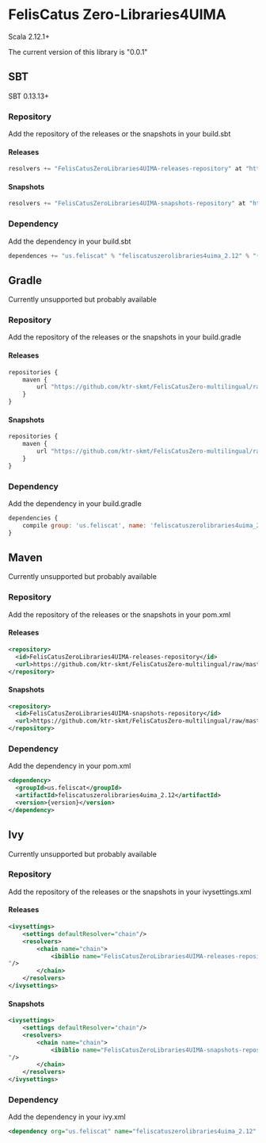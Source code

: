 # FelisCatus Zero-Libraries4UIMA
Scala 2.12.1+

The current version of this library is "0.0.1"
## SBT
SBT 0.13.13+
### Repository
Add the repository of the releases or the snapshots in your build.sbt
#### Releases
```scala
resolvers += "FelisCatusZeroLibraries4UIMA-releases-repository" at "https://github.com/ktr-skmt/FelisCatusZero-multilingual/raw/master/libraries4uima/maven-repo/releases"
```
#### Snapshots
```scala
resolvers += "FelisCatusZeroLibraries4UIMA-snapshots-repository" at "https://github.com/ktr-skmt/FelisCatusZero-multilingual/raw/master/libraries4uima/maven-repo/snapshots"
```
### Dependency
Add the dependency in your build.sbt
```scala
dependences += "us.feliscat" % "feliscatuszerolibraries4uima_2.12" % "{version}"
```
## Gradle
Currently unsupported but probably available
### Repository
Add the repository of the releases or the snapshots in your build.gradle
#### Releases
```javascript
repositories {
    maven {
        url "https://github.com/ktr-skmt/FelisCatusZero-multilingual/raw/master/libraries4uima/maven-repo/releases"
    }
}
```

#### Snapshots
```javascript
repositories {
    maven {
        url "https://github.com/ktr-skmt/FelisCatusZero-multilingual/raw/master/libraries4uima/maven-repo/snapshots"
    }
}
```

### Dependency
Add the dependency in your build.gradle
```javascript
dependencies {
    compile group: 'us.feliscat', name: 'feliscatuszerolibraries4uima_2.12', version: '{version}'
}
```

## Maven
Currently unsupported but probably available
### Repository
Add the repository of the releases or the snapshots in your pom.xml
#### Releases
```xml
<repository>
  <id>FelisCatusZeroLibraries4UIMA-releases-repository</id>
  <url>https://github.com/ktr-skmt/FelisCatusZero-multilingual/raw/master/libraries4uima/maven-repo/releases</url>
</repository>
```
#### Snapshots
```xml
<repository>
  <id>FelisCatusZeroLibraries4UIMA-snapshots-repository</id>
  <url>https://github.com/ktr-skmt/FelisCatusZero-multilingual/raw/master/libraries4uima/maven-repo/snapshots</url>
</repository>
```

### Dependency
Add the dependency in your pom.xml
```xml
<dependency>
  <groupId>us.feliscat</groupId>
  <artifactId>feliscatuszerolibraries4uima_2.12</artifactId>
  <version>{version}</version>
</dependency>
```

## Ivy
Currently unsupported but probably available
### Repository
Add the repository of the releases or the snapshots in your ivysettings.xml
#### Releases
```xml
<ivysettings>
    <settings defaultResolver="chain"/>
    <resolvers>
        <chain name="chain">
            <ibiblio name="FelisCatusZeroLibraries4UIMA-releases-repository" m2compatible="true" root="https://github.com/ktr-skmt/FelisCatusZero-multilingual/raw/master/libraries4uima/maven-repo/releases
"/>
        </chain>
    </resolvers>
</ivysettings>
```
#### Snapshots
```xml
<ivysettings>
    <settings defaultResolver="chain"/>
    <resolvers>
        <chain name="chain">
            <ibiblio name="FelisCatusZeroLibraries4UIMA-snapshots-repository" m2compatible="true" root="https://github.com/ktr-skmt/FelisCatusZero-multilingual/raw/master/libraries4uima/maven-repo/snapshots
"/>
        </chain>
    </resolvers>
</ivysettings>
```
### Dependency
Add the dependency in your ivy.xml
```xml
<dependency org="us.feliscat" name="feliscatuszerolibraries4uima_2.12" rev="{version}"/>
```
